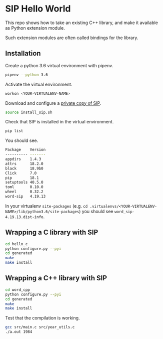 # SIP Hello World

This repo shows how to take an existing C++ library, and make it available as Python extension module.

Such extension modules are often called bindings for the library.


## Installation

Create a python 3.6 virtual environment with pipenv.

```sh
pipenv --python 3.6
```

Activate the virtual environment.

```sh
workon <YOUR-VIRTUALENV-NAME>
```

Download and configure a [private copy of SIP](http://pyqt.sourceforge.net/Docs/sip4/installation.html#configuring-a-private-copy-of-the-sip-module).

```sh
source install_sip.sh
```

Check that SIP is installed in the virtual environment.

```sh
pip list
```

You should see.

```sh
Package    Version
---------- -------
appdirs    1.4.3  
attrs      18.2.0 
black      18.9b0 
Click      7.0    
pip        18.1   
setuptools 40.5.0 
toml       0.10.0 
wheel      0.32.2 
word-sip   4.19.13
```

In your virtualenv `site-packages` (e.g. `cd .virtualenvs/<YOUR-VIRTUALENV-NAME>/lib/python3.6/site-packages`) you should see `word_sip-4.19.13.dist-info`.


## Wrapping a C library with SIP

```sh
cd hello_c
python configure.py --pyi
cd generated
make
make install
```


## Wrapping a C++ library with SIP

```sh
cd word_cpp
python configure.py --pyi
cd generated
make
make install
```

Test that the compilation is working.

```sh
gcc src/main.c src/year_utils.c
./a.out 1984
```
